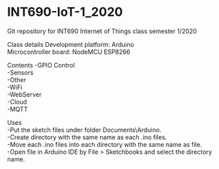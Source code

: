 # INT690-IoT-1_2020
 Git repository for INT690 Internet of Things class semester 1/2020 

Class details
Development platform: Arduino<br/>
Microcontroller board: NodeMCU ESP8266<br/>

Contents
-GPIO Control  
-Sensors  
-Other  
-WiFi  
-WebServer  
-Cloud  
-MQTT  

Uses  
-Put the sketch files under folder Documents\Arduino.  
-Create directory with the same name as each .ino files.   
-Move each .ino files into each directory with the same name as file.  
-Open file in Arduino IDE by File > Sketchbooks and select the directory name.
